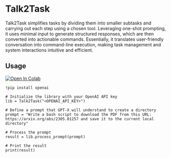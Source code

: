 # Talk2Task
Talk2Task simplifies tasks by dividing them into smaller subtasks and carrying out each step using a chosen tool.
Leveraging one-shot prompting, it uses minimal input to generate structured responses, which are then converted into actionable commands. Essentially, it translates user-friendly conversation into command-line execution, making task management and system interactions intuitive and efficient.


## Usage

[![Open In Colab](https://colab.research.google.com/assets/colab-badge.svg)](https://colab.research.google.com/github/jadechip/Talk2Task/blob/main/example.ipynb)


```
!pip install openai
```

```
# Initialize the library with your OpenAI API key
lib = Talk2Task("<OPENAI_API_KEY>")

# Define a prompt that GPT-X will understand to create a directory
prompt = "Write a bash script to download the PDF from this URL: https://arxiv.org/abs/2305.01257 and save it to the current local directory"

# Process the prompt
result = lib.process_prompt(prompt)

# Print the result
print(result)
```

